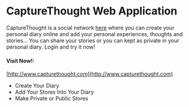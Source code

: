 # CaptureThought Web Application


CaptureThought is a social network [here](http://www.capturethought.com) where you can create your personal diary online and add your personal experiences, thoughts and stories... You can share your stories or you can kept as private in your personal diary. Login and try it now!

#### **Visit Now!:**
[http://www.capturethought.com](http://www.capturethought.com)


* Create Your Diary
* Add Your Stores Into Your Diary
* Make Private or Public Stores

